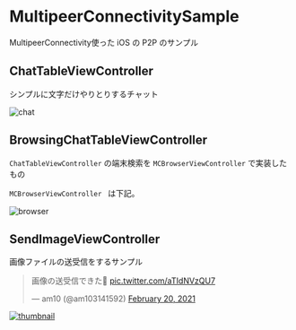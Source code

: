 # MultipeerConnectivitySample
MultipeerConnectivity使った iOS の P2P のサンプル

## ChatTableViewController
シンプルに文字だけやりとりするチャット

![chat](https://user-images.githubusercontent.com/34936885/108596386-0a655a80-73c8-11eb-9912-c0544482db09.gif)

## BrowsingChatTableViewController
`ChatTableViewController` の端末検索を `MCBrowserViewController` で実装したもの

`MCBrowserViewController ` は下記。

![browser](https://user-images.githubusercontent.com/34936885/108596398-181ae000-73c8-11eb-93bd-c9646d3ebbab.gif)

## SendImageViewController
画像ファイルの送受信をするサンプル

<blockquote class="twitter-tweet"><p lang="ja" dir="ltr">画像の送受信できた🙌 <a href="https://t.co/aTIdNVzQU7">pic.twitter.com/aTIdNVzQU7</a></p>&mdash; am10 (@am103141592) <a href="https://twitter.com/am103141592/status/1363079591196127233?ref_src=twsrc%5Etfw">February 20, 2021</a></blockquote> 

[![thumbnail](https://user-images.githubusercontent.com/34936885/108597465-8d88af80-73cc-11eb-80d2-5b4640acd869.png)](https://twitter.com/am103141592/status/1363079591196127233)